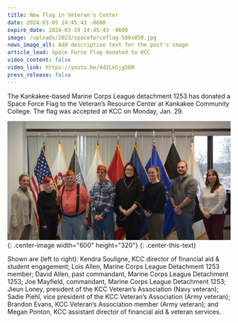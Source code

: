 ```yaml
---
title: New flag in Veteran's Center
date: 2024-03-05 14:45:43 -0600
expire_date: 2024-03-19 14:45:43 -0600
image: /uploads/2023/spaceforceflag-580x850.jpg
news_image_alt: Add descriptive text for the post's image
article_lead: Space Force Flag donated to KCC
video_content: false
video_link: https://youtu.be/4d2LkGjg5bM
press_release: false
---
```

The Kankakee-based Marine Corps League detachment 1253 has donated a Space Force Flag to the Veteran’s Resource Center at Kankakee Community College. The flag was accepted at KCC on Monday, Jan. 29.

![](/uploads/2023/spaceforce-600x320.jpg){: .center-image width="600" height="320"}
{: .center-this-text}

Shown are (left to right): Kendra Souligne, KCC director of financial aid & student engagement; Lois Allen, Marine Corps League Detachment 1253 member; David Allen, past commandant, Marine Corps League Detachment 1253; Joe Mayfield, commandant, Marine Corps League Detachment 1253; Jieun Loney, president of the KCC Veteran’s Association (Navy veteran); Sadie Piehl, vice president of the KCC Veteran’s Association (Army veteran); Brandon Evans, KCC Veteran’s Association member (Army veteran); and Megan Ponton, KCC assistant director of financial aid & veteran services.
